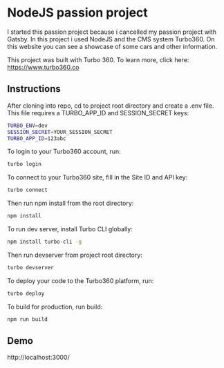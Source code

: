 
# NodeJS passion project

I started this passion project because i cancelled my passion project with Gatsby. In this project i used NodeJS and the CMS system Turbo360. On this website you can see a showcase of some cars and other information.

This project was built with Turbo 360. To learn more, click here: https://www.turbo360.co
## Instructions

After cloning into repo, cd to project root directory and create a .env file. This file requires a TURBO_APP_ID and SESSION_SECRET keys:
```bash
TURBO_ENV=dev
SESSION_SECRET=YOUR_SESSION_SECRET
TURBO_APP_ID=123abc
```
To login to your Turbo360 account, run:
```bash
turbo login
```
To connect to your Turbo360 site, fill in the Site ID and API key:
```bash
turbo connect
```
Then run npm install from the root directory:
```bash
npm install
```
To run dev server, install Turbo CLI globally:
```bash
npm install turbo-cli -g
```
Then run devserver from project root directory:
```bash
turbo devserver
```
To deploy your code to the Turbo360 platform, run:
```bash
turbo deploy
```
To build for production, run build:
```bash
npm run build
```

## Demo

http://localhost:3000/
